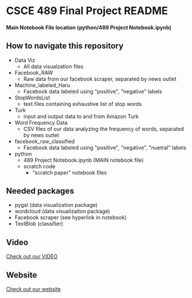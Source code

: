 # CSCE 489 Final Project README

#### Main Notebook File location (python/489 Project Notebook.ipynb)

## How to navigate this repository
- Data Viz
  - All data visualzation files
- Facebook_RAW
  - Raw data from our facebook scraper, separated by news outlet
- Machine_labeled_Haru
  - Facebook data labeled using "positive", "negative" labels
- StopWordsList
  - text files containing exhaustive list of stop words
- Turk
  - input and output data to and from Amazon Turk
- Word Frequency Data
  - CSV files of our data analyzing the frequency of words, separated by news outlet
- facebook_raw_classified
  - Facebook data labeled using "positive", "negative", "nuetral" labels
- python
  - 489 Project Notebook.ipynb (MAIN notebook file)
  - scratch code
    - "scratch paper" notebook files

## Needed packages
- pygal (data visualization package)
- wordcloud (data visualizaiton package)
- Facebook scraper (see hyperlink in notebook)
- TextBlob (classifier)

## Video
[Check out our VIDEO](https://www.youtube.com/watch?v=yidA-sBjFF4)

## Website
[Check out our website](http://people.tamu.edu/~ccardin9/)
